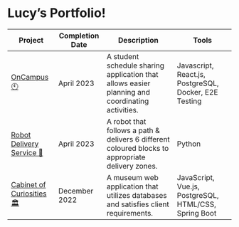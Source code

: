 # Lucy’s Portfolio!

| Project | Completion Date | Description | Tools |
| --------------- |-------------| -----|-----|
| [OnCampus 🕙  ](https://github.com/ECSE-428-Group-5-W-2023/OnCampus) | April 2023 | A student schedule sharing application that allows easier planning and coordinating activities. | Javascript, React.js, PostgreSQL, Docker, E2E Testing |
| [Robot Delivery Service 🤖  ](https://github.com/Lucy-Zh/ECSE211-23) | April 2023 | A robot that follows a path & delivers 6 different coloured blocks to appropriate delivery zones. | Python |
| [Cabinet of Curiosities 🏛](https://github.com/McGill-ECSE321-Fall2022/project-group-13) | December 2022 | A museum web application that utilizes databases and satisfies client requirements. | JavaScript, Vue.js, PostgreSQL, HTML/CSS, Spring Boot |
